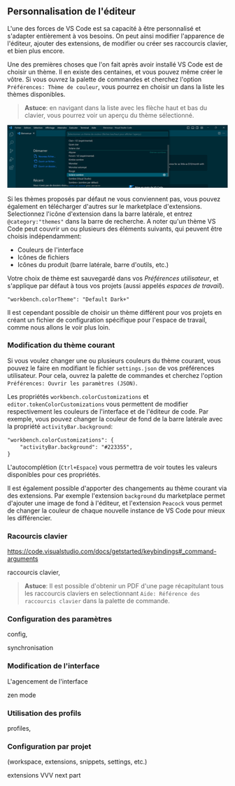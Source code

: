 ## Personnalisation de l'éditeur

L'une des forces de VS Code est sa capacité à être personnalisé et s'adapter entièrement à vos besoins. On peut ainsi modifier l'apparence de l'éditeur, ajouter des extensions, de modifier ou créer ses raccourcis clavier, et bien plus encore.

Une des premières choses que l'on fait après avoir installé VS Code est de choisir un thème. Il en existe des centaines, et vous pouvez même créer le vôtre. Si vous ouvrez la palette de commandes et cherchez l'option `Préférences: Thème de couleur`, vous pourrez en choisir un dans la liste les thèmes disponibles.

> **Astuce**: en navigant dans la liste avec les flèche haut et bas du clavier, vous pourrez voir un aperçu du thème sélectionné.

![Choix du thème](./images/theme.png)

Si les thèmes proposés par défaut ne vous conviennent pas, vous pouvez également en télécharger d'autres sur le marketplace d'extensions. Selectionnez l'icône d'extension dans la barre latérale, et entrez `@category:"themes"` dans la barre de recherche. A noter qu'un thème VS Code peut couvrir un ou plusieurs des éléments suivants, qui peuvent être choisis indépendamment:

- Couleurs de l'interface
- Icônes de fichiers
- Icônes du produit (barre latérale, barre d'outils, etc.)

Votre choix de thème est sauvegardé dans vos _Préférences utilisateur_, et s'applique par défaut à tous vos projets (aussi appelés _espaces de travail_).

```
"workbench.colorTheme": "Default Dark+"
```

Il est cependant possible de choisir un thème différent pour vos projets en créant un fichier de configuration spécifique pour l'espace de travail, comme nous allons le voir plus loin.

### Modification du thème courant

Si vous voulez changer une ou plusieurs couleurs du thème courant, vous pouvez le faire en modifiant le fichier `settings.json` de vos préférences utilisateur. Pour cela, ouvrez la palette de commandes et cherchez l'option `Préférences: Ouvrir les paramètres (JSON)`.

Les propriétés `workbench.colorCustomizations` et `editor.tokenColorCustomizations` vous permettent de modifier respectivement les couleurs de l'interface et de l'éditeur de code. Par exemple, vous pouvez changer la couleur de fond de la barre latérale avec la propriété `activityBar.background`:

```
"workbench.colorCustomizations": {
    "activityBar.background": "#223355",
}
```

L'autocomplétion (`Ctrl+Espace`) vous permettra de voir toutes les valeurs disponibles pour ces propriétés.

Il est également possible d'apporter des changements au thème courant via des extensions. Par exemple l'extension `background` du marketplace permet d'ajouter une image de fond à l'éditeur, et l'extension `Peacock` vous permet de changer la couleur de chaque nouvelle instance de VS Code pour mieux les différencier.

### Racourcis clavier

https://code.visualstudio.com/docs/getstarted/keybindings#_command-arguments

raccourcis clavier,

> **Astuce**: Il est possible d'obtenir un PDF d'une page récapitulant tous les raccourcis claviers en selectionnant `Aide: Référence des raccourcis clavier` dans la palette de commande.

### Configuration des paramètres

config,

synchronisation

### Modification de l'interface

L'agencement de l'interface

zen mode

### Utilisation des profils

profiles,

### Configuration par projet

(workspace, extensions, snippets, settings, etc.)

extensions VVV next part
